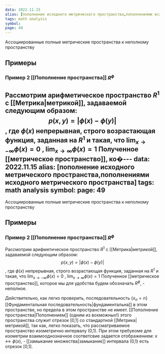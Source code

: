 ```yaml
---
data: 2022.11.15
alias: [пополнение исходного метрического пространства,пополнениями исходного метрического пространства]
tags: math analysis
symbol:
page: 49
---
```

Ассоциированные полные метрические пространства к неполному пространству


## Примеры
### Пример 2 [[Пополнение пространства]] $R^\phi$
Рассмотрим арифметическое пространство $R^1$ с [[Метрика|метрикой]], задаваемой следующим образом:$$p\left( x,y \right) =|\phi(x)-\phi(y)|$$
, где $\phi(x)$ непрерывная, строго возрастающая функция, заданная на $R^1$ и такая, что $\lim_{ x \to -\infty } \phi(x)=0$  , $\lim_{ x \to \infty }\phi(x)=1$
Полученное [[метрическое пространство]], ко�---
data: 2022.11.15
alias: [пополнение исходного метрического пространства,пополнениями исходного метрического пространства]
tags: math analysis
symbol:
page: 49
---
Ассоциированные полные метрические пространства к неполному пространству


## Примеры
### Пример 2 [[Пополнение пространства]] $R^\phi$
Рассмотрим арифметическое пространство $R^1$ с [[Метрика|метрикой]], задаваемой следующим образом:$$p\left( x,y \right) =|\phi(x)-\phi(y)|$$
, где $\phi(x)$ непрерывная, строго возрастающая функция, заданная на $R^1$ и такая, что $\lim_{ x \to -\infty } \phi(x)=0$  , $\lim_{ x \to \infty }\phi(x)=1$
Полученное [[метрическое пространство]], которое мы для удобства будем обозначать $R^\phi$, - неполное.

Действительно, как легко проверить, последовательность $\left\{ x_{n}=n \right\}$ [[Фундаментальная последовательность|фундаментальна]] в этом пространстве, но предела в этом пространстве не имеет.
[[Пополнение пространства|Пополнением]] (одним из вохможных!) этого пространства служит отрезок [0,1] со стандартной [[Метрика|метрикой]], так как, легко показать, что рассматриваемое пространство изометрично интервалу (0,1).
При этом требуеоме для изометрии взаимооднозначное соответсвие задается отображением: $x\leftrightarrow \phi(x)$, - [[замыкание множества|замыкание]] интервала (0,1) есть отрезок [0,1].